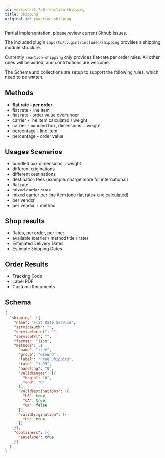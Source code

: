 ```yaml
---
id: version-v1.7.0-reaction-shipping
title: Shipping
original_id: reaction-shipping
---
```

    
Partial implementation, please review current Github Issues.

The included plugin `imports/plugins/included/shipping` provides a shipping module structure.

Currently `reaction-shipping` only provides flat-rate per order rules. All other rules will be added, and contributions are welcome.

The Schema and collections are setup to support the following rules, which need to be written.

## Methods

- **flat rate - per order**
- flat rate - line item
- flat rate - order value over/under
- carrier - line item calculated / weight
- carrier - bundled box, dimensions + weight
- percentage - line item
- percentage - order value

## Usages Scenarios

- bundled box dimensions + weight
- different originations
- different destinations
- destination fees (example: charge more for international)
- flat rate
- mixed carrier rates
- mixed carrier per line item (one flat rate+ one calculated)
- per vendor
- per vendor + method

## Shop results

- Rates, per order, per line:
- available (carrier / method title / rate)
- Estimated Delivery Dates
- Estimate Shipping Dates

## Order Results

- Tracking Code
- Label PDF
- Customs Documents

## Schema

```json
{
  "shipping": [{
    "name": "Flat Rate Service",
    "serviceAuth": "",
    "serviceSecret": "",
    "serviceUrl": "",
    "format": "json",
    "methods": [{
      "name": "free",
      "group": "Ground",
      "label": "Free Shipping",
      "rate": "1.99",
      "handling": "0",
      "validRanges": [{
        "begin": "0",
        "end": "0"
      }],
      "validDestinations": [{
        "US": true,
        "CA": true,
        "UK": false
      }],
      "validOrigination": [{
        "US": true
      }]
    }],
    "containers": [{
      "envelope": true
    }]
  }]
}
```
